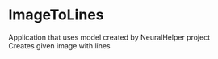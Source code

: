 # ImageToLines
Application that uses model created by NeuralHelper project  
Creates given image with lines
